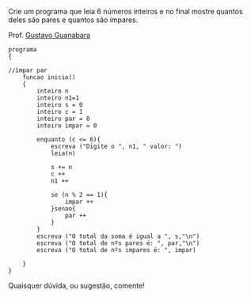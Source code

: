 Crie um programa que leia 6 números inteiros e no final mostre quantos deles
são pares e quantos são ímpares.

Prof. [Gustavo Guanabara](https://github.com/gustavoguanabara)

```
programa
{
	
//ìmpar par
	funcao inicio()
	{
		inteiro n
		inteiro n1=1
		inteiro s = 0
		inteiro c = 1
		inteiro par = 0
		inteiro impar = 0
		
		enquanto (c <= 6){
			escreva ("Digite o ", n1, " valor: ")
			leia(n)

			s += n
			c ++
			n1 ++

			se (n % 2 == 1){
				impar ++
			}senao{
				par ++
			}
		}
		escreva ("O total da soma é igual a ", s,"\n")
		escreva ("O total de nºs pares é: ", par,"\n")
		escreva ("O total de nºs impares é: ", impar)
		
	}
}
```
Quaisquer dúvida, ou sugestão, comente!

